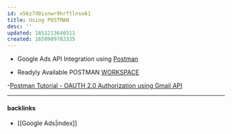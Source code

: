 ```yaml
---
id: x56z7d0isnwr9hrftlnso61
title: Using POSTMAN
desc: ''
updated: 1651213640311
created: 1650909782335
---
```



- Google Ads API Integration using [Postman](https://www.innovalleyworks.com/google-ads-api-integration-using-postman/)

- Readyly Available POSTMAN [WORKSPACE](https://web.postman.co/workspace/My-Workspace~7e7a087f-346c-404c-8fb6-fcb226b5644c/folder/20646775-c961f664-0944-4780-8c15-392bc9d540a8?ctx=documentation)



-[Postman Tutorial - OAUTH 2.0 Authorization using Gmail API](https://www.youtube.com/watch?v=x7uG1-H0aDU)




---
#### backlinks
- [[Google Ads|index]]
